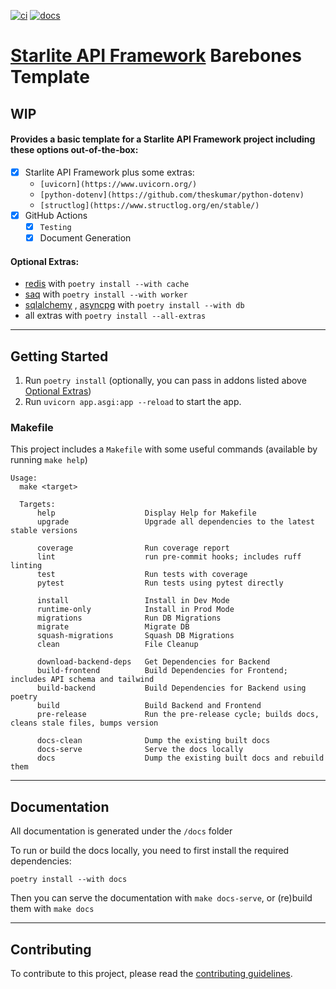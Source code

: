 [![ci](https://github.com/JacobCoffee/starlite-barebones-template/actions/workflows/ci.yml/badge.svg)](https://github.com/JacobCoffee/starlite-barebones-template/actions/workflows/ci.yml)
[![docs](https://github.com/JacobCoffee/starlite-barebones-template/actions/workflows/docs.yml/badge.svg)](https://github.com/JacobCoffee/starlite-barebones-template/actions/workflows/docs.yml)

# [Starlite API Framework](https://github.com/starlite-api/starlite) Barebones Template

## WIP

#### Provides a basic template for a Starlite API Framework project including these options out-of-the-box:
- [x] Starlite API Framework plus some extras:
    * `[uvicorn](https://www.uvicorn.org/)`
    * `[python-dotenv](https://github.com/theskumar/python-dotenv)`
    * `[structlog](https://www.structlog.org/en/stable/)`
- [x] GitHub Actions
  - [x] `Testing`
  - [x] Document Generation

#### Optional Extras:
- [redis](https://redis.io/) with `poetry install --with cache`
- [saq](https://github.com/tobymao/saq/) with `poetry install --with worker`
- [sqlalchemy](https://www.sqlalchemy.org/) , [asyncpg](https://magicstack.github.io/asyncpg/) with `poetry install --with db`
- all extras with `poetry install --all-extras`

___

## Getting Started
1. Run `poetry install` (optionally, you can pass in addons listed above [Optional Extras](#optional-extras))
2. Run `uvicorn app.asgi:app --reload` to start the app.

### Makefile
This project includes a `Makefile` with some useful commands (available by running `make help`)

```shell
Usage:
  make <target>

  Targets:
      help                    Display Help for Makefile
      upgrade                 Upgrade all dependencies to the latest stable versions

      coverage                Run coverage report
      lint                    run pre-commit hooks; includes ruff linting
      test                    Run tests with coverage
      pytest                  Run tests using pytest directly

      install                 Install in Dev Mode
      runtime-only            Install in Prod Mode
      migrations              Run DB Migrations
      migrate                 Migrate DB
      squash-migrations       Squash DB Migrations
      clean                   File Cleanup

      download-backend-deps   Get Dependencies for Backend
      build-frontend          Build Dependencies for Frontend; includes API schema and tailwind
      build-backend           Build Dependencies for Backend using poetry
      build                   Build Backend and Frontend
      pre-release             Run the pre-release cycle; builds docs, cleans stale files, bumps version

      docs-clean              Dump the existing built docs
      docs-serve              Serve the docs locally
      docs                    Dump the existing built docs and rebuild them
```


___

## Documentation
All documentation is generated under the `/docs` folder

To run or build the docs locally, you need to first install the required dependencies:

`poetry install --with docs`

Then you can serve the documentation with `make docs-serve`, or (re)build them with `make docs`

___

## Contributing
To contribute to this project, please read the [contributing guidelines](CONTRIBUTING.md).
